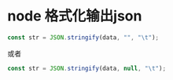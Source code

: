 # node 格式化输出json

```javascript
const str = JSON.stringify(data, "", "\t");
```
或者
```javascript
const str = JSON.stringify(data, null, "\t");
```